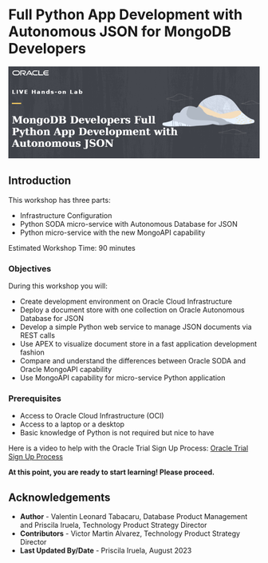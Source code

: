 # Full Python App Development with Autonomous JSON for MongoDB Developers

![Intro Full Python App Development with Autonomous JSON for MongoDB Developers](./images/intro.png)

## Introduction

This workshop has three parts:

- Infrastructure Configuration
- Python SODA micro-service with Autonomous Database for JSON
- Python micro-service with the new MongoAPI capability

Estimated Workshop Time: 90 minutes

### Objectives

During this workshop you will:

* Create development environment on Oracle Cloud Infrastructure
* Deploy a document store with one collection on Oracle Autonomous Database for JSON
* Develop a simple Python web service to manage JSON documents via REST calls
* Use APEX to visualize document store in a fast application development fashion
* Compare and understand the differences between Oracle SODA and Oracle MongoAPI capability
* Use MongoAPI capability for micro-service Python application

### Prerequisites

* Access to Oracle Cloud Infrastructure (OCI)
* Access to a laptop or a desktop
* Basic knowledge of Python is not required but nice to have

Here is a video to help with the Oracle Trial Sign Up Process:
[Oracle Trial Sign Up Process](youtube:4U-0SumNz6w)

**At this point, you are ready to start learning! Please proceed.**

## Acknowledgements
* **Author** - Valentin Leonard Tabacaru, Database Product Management and Priscila Iruela, Technology Product Strategy Director
* **Contributors** - Victor Martin Alvarez, Technology Product Strategy Director
* **Last Updated By/Date** - Priscila Iruela, August 2023